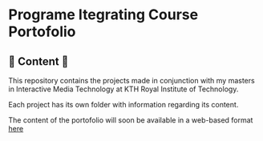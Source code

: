 # Programe Itegrating Course Portofolio

## 📖 Content 📖

This repository contains the projects made in conjunction with my masters in Interactive Media Technology at KTH Royal Institute of Technology.

Each project has its own folder with information regarding its content. 

The content of the portofolio will soon be available in a web-based format [here](https://ioana-cotutiu.github.io/Programe-Integrating-Course-Portofolio/)